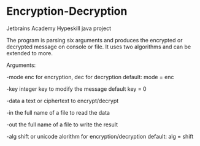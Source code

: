 # Encryption-Decryption
Jetbrains Academy Hypeskill java project

The program is parsing six arguments and produces the encrypted or decrypted message on console or file. It uses two algorithms and can be extended to more.

Αrguments:

-mode enc for encryption, dec for decryption default: mode = enc

-key  integer key to modify the message  default key = 0

-data a text or ciphertext to encrypt/decrypt

-in  the full name of a file to read the data

-out the full name of a file to write the result

-alg  shift or unicode alorithm for encryption/decryption  default: alg = shift

 
